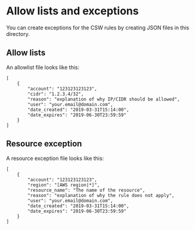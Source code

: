 # Allow lists and exceptions 

You can create exceptions for the CSW rules by creating JSON files 
in this directory. 

## Allow lists 
An allowlist file looks like this: 

```allowlist
[
    {
        "account": "123123123123",
        "cidr": "1.2.3.4/32",
        "reason": "explanation of why IP/CIDR should be allowed",
        "user": "your.email@domain.com",
        "date_created": "2019-03-31T15:14:00",
        "date_expires": "2019-06-30T23:59:59"
    }
]
```
## Resource exception 
A resource exception file looks like this:
```exception
[
    {
        "account": "123123123123",
        "region": "[AWS region|*]",
        "resource_name": "The name of the resource",
        "reason": "explanation of why the rule does not apply",
        "user": "your.email@domain.com",
        "date_created": "2019-03-31T15:14:00",
        "date_expires": "2019-06-30T23:59:59"  
    }
]
```
